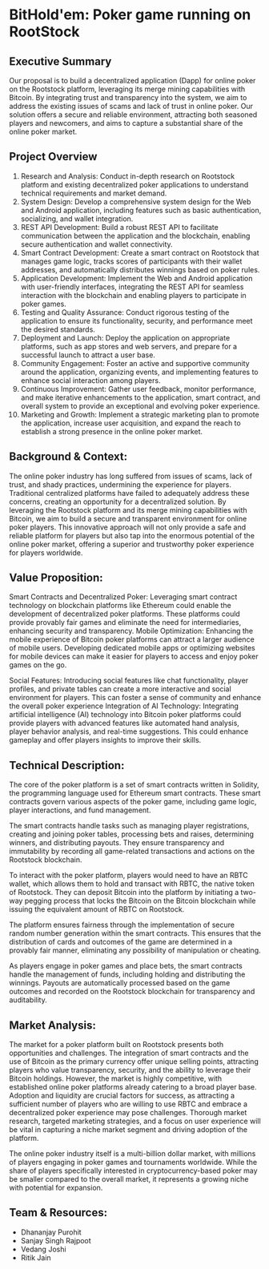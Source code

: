 # BitHold'em: Poker game running on RootStock
## Executive Summary
Our proposal is to build a decentralized application (Dapp) for online poker on the Rootstock platform, leveraging its merge mining capabilities with Bitcoin. By integrating trust and transparency into the system, we aim to address the existing issues of scams and lack of trust in online poker. Our solution offers a secure and reliable environment, attracting both seasoned players and newcomers, and aims to capture a substantial share of the online poker market.


## Project Overview
1. Research and Analysis: Conduct in-depth research on Rootstock platform and existing decentralized poker applications to understand technical requirements and market demand.
2. System Design: Develop a comprehensive system design for the Web and Android application, including features such as basic authentication, socializing, and wallet integration.
3. REST API Development: Build a robust REST API to facilitate communication between the application and the blockchain, enabling secure authentication and wallet connectivity.
4. Smart Contract Development: Create a smart contract on Rootstock that manages game logic, tracks scores of participants with their wallet addresses, and automatically distributes winnings based on poker rules.
5. Application Development: Implement the Web and Android application with user-friendly interfaces, integrating the REST API for seamless interaction with the blockchain and enabling players to participate in poker games.
6. Testing and Quality Assurance: Conduct rigorous testing of the application to ensure its functionality, security, and performance meet the desired standards.
7. Deployment and Launch: Deploy the application on appropriate platforms, such as app stores and web servers, and prepare for a successful launch to attract a user base.
8. Community Engagement: Foster an active and supportive community around the application, organizing events, and implementing features to enhance social interaction among players.
9. Continuous Improvement: Gather user feedback, monitor performance, and make iterative enhancements to the application, smart contract, and overall system to provide an exceptional and evolving poker experience.
10. Marketing and Growth: Implement a strategic marketing plan to promote the application, increase user acquisition, and expand the reach to establish a strong presence in the online poker market.

## Background & Context:
The online poker industry has long suffered from issues of scams, lack of trust, and shady practices, undermining the experience for players. Traditional centralized platforms have failed to adequately address these concerns, creating an opportunity for a decentralized solution. By leveraging the Rootstock platform and its merge mining capabilities with Bitcoin, we aim to build a secure and transparent environment for online poker players. This innovative approach will not only provide a safe and reliable platform for players but also tap into the enormous potential of the online poker market, offering a superior and trustworthy poker experience for players worldwide.

## Value Proposition:
Smart Contracts and Decentralized Poker: Leveraging smart contract technology on blockchain platforms like Ethereum could enable the development of decentralized poker platforms. These platforms could provide provably fair games and eliminate the need for intermediaries, enhancing security and transparency.
Mobile Optimization: Enhancing the mobile experience of Bitcoin poker platforms can attract a larger audience of mobile users. Developing dedicated mobile apps or optimizing websites for mobile devices can make it easier for players to access and enjoy poker games on the go.

Social Features: Introducing social features like chat functionality, player profiles, and private tables can create a more interactive and social environment for players. This can foster a sense of community and enhance the overall poker experience
Integration of AI Technology: Integrating artificial intelligence (AI) technology into Bitcoin poker platforms could provide players with advanced features like automated hand analysis, player behavior analysis, and real-time suggestions. This could enhance gameplay and offer players insights to improve their skills.

## Technical Description:
The core of the poker platform is a set of smart contracts written in Solidity, the programming language used for Ethereum smart contracts. These smart contracts govern various aspects of the poker game, including game logic, player interactions, and fund management.

The smart contracts handle tasks such as managing player registrations, creating and joining poker tables, processing bets and raises, determining winners, and distributing payouts. They ensure transparency and immutability by recording all game-related transactions and actions on the Rootstock blockchain.

To interact with the poker platform, players would need to have an RBTC wallet, which allows them to hold and transact with RBTC, the native token of Rootstock. They can deposit Bitcoin into the platform by initiating a two-way pegging process that locks the Bitcoin on the Bitcoin blockchain while issuing the equivalent amount of RBTC on Rootstock.

The platform ensures fairness through the implementation of secure random number generation within the smart contracts. This ensures that the distribution of cards and outcomes of the game are determined in a provably fair manner, eliminating any possibility of manipulation or cheating.

As players engage in poker games and place bets, the smart contracts handle the management of funds, including holding and distributing the winnings. Payouts are automatically processed based on the game outcomes and recorded on the Rootstock blockchain for transparency and auditability.

## Market Analysis:
The market for a poker platform built on Rootstock presents both opportunities and challenges. The integration of smart contracts and the use of Bitcoin as the primary currency offer unique selling points, attracting players who value transparency, security, and the ability to leverage their Bitcoin holdings. However, the market is highly competitive, with established online poker platforms already catering to a broad player base. Adoption and liquidity are crucial factors for success, as attracting a sufficient number of players who are willing to use RBTC and embrace a decentralized poker experience may pose challenges. Thorough market research, targeted marketing strategies, and a focus on user experience will be vital in capturing a niche market segment and driving adoption of the platform.

The online poker industry itself is a multi-billion dollar market, with millions of players engaging in poker games and tournaments worldwide. While the share of players specifically interested in cryptocurrency-based poker may be smaller compared to the overall market, it represents a growing niche with potential for expansion.

## Team & Resources:
- Dhananjay Purohit
- Sanjay Singh Rajpoot
- Vedang Joshi
- Ritik Jain
